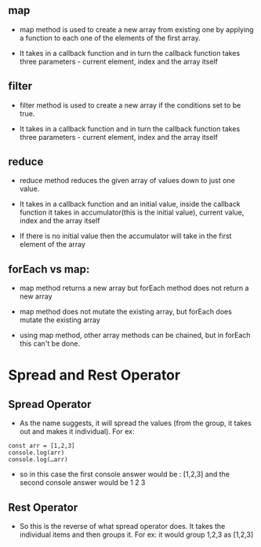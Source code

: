 ## map

- map method is used to create a new array from existing one by applying a function to each one of the elements of the first array.

- It takes in a callback function and in turn the callback function takes three parameters - current element, index and the array itself

## filter

- filter method is used to create a new array if the conditions set to be true.

- It takes in a callback function and in turn the callback function takes three parameters - current element, index and the array itself

## reduce

- reduce method reduces the given array of values down to just one value.

- It takes in a callback function and an initial value, inside the callback function it takes in accumulator(this is the initial value), current value, index and the array itself

- If there is no initial value then the accumulator will take in the first element of the array

## forEach vs map:

- map method returns a new array but forEach method does not return a new array

- map method does not mutate the existing array, but forEach does mutate the existing array

- using map method, other array methods can be chained, but in forEach this can't be done.

# Spread and Rest Operator

## Spread Operator

- As the name suggests, it will spread the values (from the group, it takes out and makes it individual). For ex:

```
const arr = [1,2,3]
console.log(arr)
console.log(…arr)
```

- so in this case the first console answer would be : [1,2,3] and the second console answer would be 1 2 3

## Rest Operator

- So this is the reverse of what spread operator does. It takes the individual items and then groups it. For ex: it would group 1,2,3 as [1,2,3]
